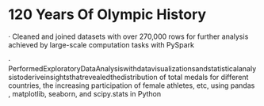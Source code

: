 # 120 Years Of Olympic History
· Cleaned and joined datasets with over 270,000 rows for further analysis achieved by large-scale computation tasks with PySpark

· PerformedExploratoryDataAnalysiswithdatavisualizationsandstatisticalanalysistoderiveinsightsthatrevealedthedistribution
of total medals for different countries, the increasing participation of female athletes, etc, using pandas , matplotlib, seaborn, and scipy.stats in Python
